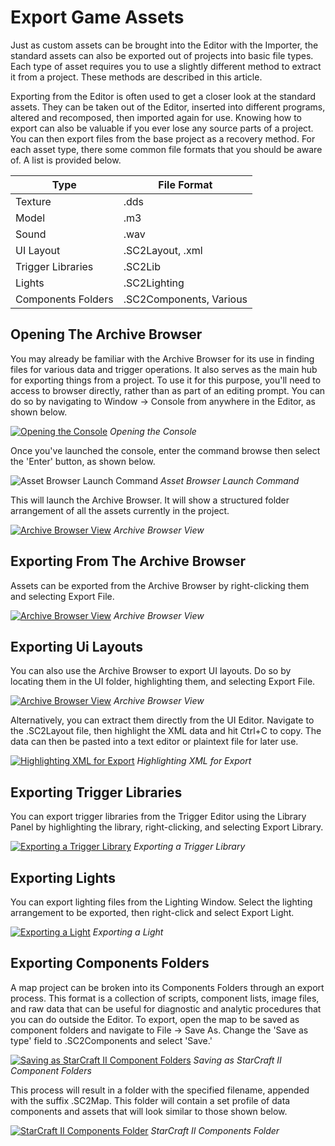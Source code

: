 # Export Game Assets

Just as custom assets can be brought into the Editor with the Importer, the standard assets can also be exported out of projects into basic file types. Each type of asset requires you to use a slightly different method to extract it from a project. These methods are described in this article.

Exporting from the Editor is often used to get a closer look at the standard assets. They can be taken out of the Editor, inserted into different programs, altered and recomposed, then imported again for use. Knowing how to export can also be valuable if you ever lose any source parts of a project. You can then export files from the base project as a recovery method. For each asset type, there some common file formats that you should be aware of. A list is provided below.

| Type               | File Format             |
| ------------------ | ----------------------- |
| Texture            | .dds                    |
| Model              | .m3                     |
| Sound              | .wav                    |
| UI Layout          | .SC2Layout, .xml        |
| Trigger Libraries  | .SC2Lib                 |
| Lights             | .SC2Lighting            |
| Components Folders | .SC2Components, Various |

## Opening The Archive Browser

You may already be familiar with the Archive Browser for its use in finding files for various data and trigger operations. It also serves as the main hub for exporting things from a project. To use it for this purpose, you'll need to access to browser directly, rather than as part of an editing prompt. You can do so by navigating to Window -\> Console from anywhere in the Editor, as shown below.

[![Opening the Console](./resources/083_Export_Game_Assets1.png)](./resources/083_Export_Game_Assets1.png)
*Opening the Console*

Once you've launched the console, enter the command browse then select the 'Enter' button, as shown below.

![Asset Browser Launch Command](./resources/083_Export_Game_Assets2.png)
*Asset Browser Launch Command*

This will launch the Archive Browser. It will show a structured folder arrangement of all the assets currently in the project.

[![Archive Browser View](./resources/083_Export_Game_Assets3.png)](./resources/083_Export_Game_Assets3.png)
*Archive Browser View*

## Exporting From The Archive Browser

Assets can be exported from the Archive Browser by right-clicking them and selecting Export File.

[![Archive Browser View](./resources/083_Export_Game_Assets4.png)](./resources/083_Export_Game_Assets4.png)
*Archive Browser View*

## Exporting Ui Layouts

You can also use the Archive Browser to export UI layouts. Do so by locating them in the UI folder, highlighting them, and selecting Export File.

[![Archive Browser View](./resources/083_Export_Game_Assets5.png)](./resources/083_Export_Game_Assets5.png)
*Archive Browser View*

Alternatively, you can extract them directly from the UI Editor. Navigate to the .SC2Layout file, then highlight the XML data and hit Ctrl+C to copy. The data can then be pasted into a text editor or plaintext file for later use.

[![Highlighting XML for Export](./resources/083_Export_Game_Assets6.png)](./resources/083_Export_Game_Assets6.png)
*Highlighting XML for Export*

## Exporting Trigger Libraries

You can export trigger libraries from the Trigger Editor using the Library Panel by highlighting the library, right-clicking, and selecting Export Library.

[![Exporting a Trigger Library](./resources/083_Export_Game_Assets7.png)](./resources/083_Export_Game_Assets7.png)
*Exporting a Trigger Library*

## Exporting Lights

You can export lighting files from the Lighting Window. Select the lighting arrangement to be exported, then right-click and select Export Light.

[![Exporting a Light](./resources/083_Export_Game_Assets8.png)](./resources/083_Export_Game_Assets8.png)
*Exporting a Light*

## Exporting Components Folders

A map project can be broken into its Components Folders through an export process. This format is a collection of scripts, component lists, image files, and raw data that can be useful for diagnostic and analytic procedures that you can do outside the Editor. To export, open the map to be saved as component folders and navigate to File -\> Save As. Change the 'Save as type' field to .SC2Components and select 'Save.'

[![Saving as StarCraft II Component Folders](./resources/083_Export_Game_Assets9.png)](./resources/083_Export_Game_Assets9.png)
*Saving as StarCraft II Component Folders*

This process will result in a folder with the specified filename, appended with the suffix .SC2Map. This folder will contain a set profile of data components and assets that will look similar to those shown below.

[![StarCraft II Components Folder](./resources/083_Export_Game_Assets10.png)](./resources/083_Export_Game_Assets10.png)
*StarCraft II Components Folder*
